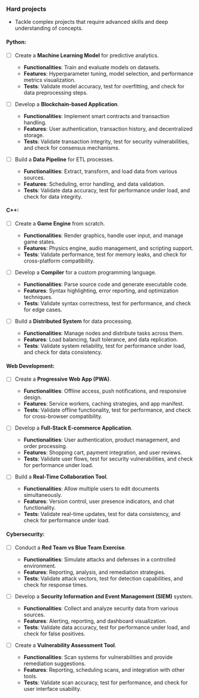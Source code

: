 ### **Hard projects**
- Tackle complex projects that require advanced skills and deep understanding of concepts.

#### Python:
- [ ] Create a **Machine Learning Model** for predictive analytics.
  - **Functionalities**: Train and evaluate models on datasets.
  - **Features**: Hyperparameter tuning, model selection, and performance metrics visualization.
  - **Tests**: Validate model accuracy, test for overfitting, and check for data preprocessing steps.

- [ ] Develop a **Blockchain-based Application**.
  - **Functionalities**: Implement smart contracts and transaction handling.
  - **Features**: User authentication, transaction history, and decentralized storage.
  - **Tests**: Validate transaction integrity, test for security vulnerabilities, and check for consensus mechanisms.

- [ ] Build a **Data Pipeline** for ETL processes.
  - **Functionalities**: Extract, transform, and load data from various sources.
  - **Features**: Scheduling, error handling, and data validation.
  - **Tests**: Validate data accuracy, test for performance under load, and check for data integrity.

#### C++:
- [ ] Create a **Game Engine** from scratch.
  - **Functionalities**: Render graphics, handle user input, and manage game states.
  - **Features**: Physics engine, audio management, and scripting support.
  - **Tests**: Validate performance, test for memory leaks, and check for cross-platform compatibility.

- [ ] Develop a **Compiler** for a custom programming language.
  - **Functionalities**: Parse source code and generate executable code.
  - **Features**: Syntax highlighting, error reporting, and optimization techniques.
  - **Tests**: Validate syntax correctness, test for performance, and check for edge cases.

- [ ] Build a **Distributed System** for data processing.
  - **Functionalities**: Manage nodes and distribute tasks across them.
  - **Features**: Load balancing, fault tolerance, and data replication.
  - **Tests**: Validate system reliability, test for performance under load, and check for data consistency.

#### Web Development:
- [ ] Create a **Progressive Web App (PWA)**.
  - **Functionalities**: Offline access, push notifications, and responsive design.
  - **Features**: Service workers, caching strategies, and app manifest.
  - **Tests**: Validate offline functionality, test for performance, and check for cross-browser compatibility.

- [ ] Develop a **Full-Stack E-commerce Application**.
  - **Functionalities**: User authentication, product management, and order processing.
  - **Features**: Shopping cart, payment integration, and user reviews.
  - **Tests**: Validate user flows, test for security vulnerabilities, and check for performance under load.

- [ ] Build a **Real-Time Collaboration Tool**.
  - **Functionalities**: Allow multiple users to edit documents simultaneously.
  - **Features**: Version control, user presence indicators, and chat functionality.
  - **Tests**: Validate real-time updates, test for data consistency, and check for performance under load.

#### Cybersecurity:
- [ ] Conduct a **Red Team vs Blue Team Exercise**.
  - **Functionalities**: Simulate attacks and defenses in a controlled environment.
  - **Features**: Reporting, analysis, and remediation strategies.
  - **Tests**: Validate attack vectors, test for detection capabilities, and check for response times.

- [ ] Develop a **Security Information and Event Management (SIEM)** system.
  - **Functionalities**: Collect and analyze security data from various sources.
  - **Features**: Alerting, reporting, and dashboard visualization.
  - **Tests**: Validate data accuracy, test for performance under load, and check for false positives.

- [ ] Create a **Vulnerability Assessment Tool**.
  - **Functionalities**: Scan systems for vulnerabilities and provide remediation suggestions.
  - **Features**: Reporting, scheduling scans, and integration with other tools.
  - **Tests**: Validate scan accuracy, test for performance, and check for user interface usability.